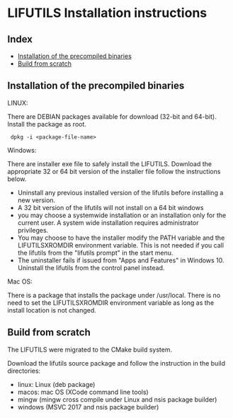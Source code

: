 LIFUTILS Installation instructions
==================================

Index
-----

* [Installation of the precompiled binaries](#installation-of-the-precompiled-binaries)
* [Build from scratch](#build-from-scratch)


Installation of the precompiled binaries
----------------------------------------

LINUX:

There are DEBIAN packages available for download (32-bit and 64-bit).
Install the package as root.

     dpkg -i <package-file-name>


Windows:

There are installer exe file to safely install the LIFUTILS. Download 
the appropriate 32 or 64 bit version of the installer file follow the
instructions below.

* Uninstall any previous installed version of the lifutils before installing
a new version.
* A 32 bit version of the lifutils will not install on a 64 bit windows
* you may choose a systemwide installation or an installation only for
the current user. A system wide installation requires administrator privileges.
* You may choose to have the installer modify the PATH variable and the
LIFUTILSXROMDIR environment variable. This is not needed if you call the
lifutils from the "lifutils prompt" in the start menu.
* The uninstaller fails if issued from "Apps and Features" in Windows 10. 
Uninstall the lifutils from the control panel instead.


Mac OS:

There is a package that installs the package under /usr/local. There is no
need to set the LIFUTILSXROMDIR environment variable as long as the
install location is not changed.


Build from scratch
------------------

The LIFUTILS were migrated to the CMake build system. 

Download the lifutils source package and follow the instruction in the
build directories:

* linux: Linux (deb package)
* macos: mac OS (XCode command line tools)
* mingw (mingw cross compile under Linux and nsis package builder)
* windows (MSVC 2017 and nsis package builder)

